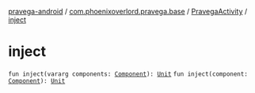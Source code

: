 [pravega-android](../../index.md) / [com.phoenixoverlord.pravega.base](../index.md) / [PravegaActivity](index.md) / [inject](./inject.md)

# inject

`fun inject(vararg components: `[`Component`](../-component/index.md)`): `[`Unit`](https://kotlinlang.org/api/latest/jvm/stdlib/kotlin/-unit/index.html)
`fun inject(component: `[`Component`](../-component/index.md)`): `[`Unit`](https://kotlinlang.org/api/latest/jvm/stdlib/kotlin/-unit/index.html)